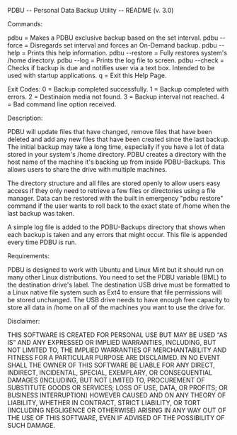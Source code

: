 PDBU -- Personal Data Backup Utility -- README
 (v. 3.0)

 Commands:

 pdbu           = Makes a PDBU exclusive backup based on the set interval.
 pdbu --force   = Disregards set interval and forces an On-Demand backup.
 pdbu --help    = Prints this help information.
 pdbu --restore = Fully restores system's /home directory.
 pdbu --log     = Prints the log file to screen.
 pdbu --check   = Checks if backup is due and notifies user via a text box.
                  Intended to be used with startup applications.
 q              = Exit this Help Page.

 Exit Codes:
    0 = Backup completed successfully.
    1 = Backup completed with errors.
    2 = Destinaion media not found.
    3 = Backup interval not reached.
    4 = Bad command line option received.

 Description:

 PDBU will update files that have changed, remove files that have been
 deleted and add any new files that have been created since the last backup.
 The initial backup may take a long time, especially if you have a lot of data stored
 in your system's /home directory. PDBU creates a directory with the host name
 of the machine it's backing up from inside PDBU-Backups. This allows users to
 share the drive with multiple machines.

 The directory structure and all files are stored openly to allow users easy
 access if they only need to retrieve a few files or directories using a file
 manager. Data can be restored with the built in emergency "pdbu restore"
 command if the user wants to roll back to the exact state of /home when the
 last backup was taken.

 A simple log file is added to the PDBU-Backups directory that shows when each
 backup is taken and any errors that might occur. This file is appended
 every time PDBU is run.

 Requirements:

 PDBU is designed to work with Ubuntu and Linux Mint but it should run
 on many other Linux distributions. You need to set the PDBU variable
 (BML) to the destination drive's label. The destination USB drive must be
 formatted to a Linux native file system such as Ext4 to ensure that file
 permissions will be stored unchanged. The USB drive needs to have enough
 free capacity to store all data in /home on all of the machines you want to
 use the drive for.

 Disclaimer:

 THIS SOFTWARE IS CREATED FOR PERSONAL USE BUT MAY BE USED “AS IS” AND ANY
 EXPRESSED OR IMPLIED WARRANTIES, INCLUDING, BUT NOT LIMITED TO, THE IMPLIED
 WARRANTIES OF MERCHANTABILITY AND FITNESS FOR A PARTICULAR PURPOSE ARE
 DISCLAIMED.  IN NO EVENT SHALL THE OWNER OF THIS SOFTWARE BE LIABLE FOR ANY 
 DIRECT, INDIRECT, INCIDENTAL, SPECIAL, EXEMPLARY, OR CONSEQUENTIAL DAMAGES 
 (INCLUDING, BUT NOT LIMITED TO, PROCUREMENT OF SUBSTITUTE GOODS OR SERVICES;
 LOSS OF USE, DATA, OR PROFITS; OR BUSINESS INTERRUPTION) HOWEVER CAUSED AND
 ON ANY THEORY OF LIABILITY, WHETHER IN CONTRACT, STRICT LIABILITY, OR TORT
 (INCLUDING NEGLIGENCE OR OTHERWISE) ARISING IN ANY WAY OUT OF THE USE OF THIS
 SOFTWARE, EVEN IF ADVISED OF THE POSSIBILITY OF SUCH DAMAGE.

